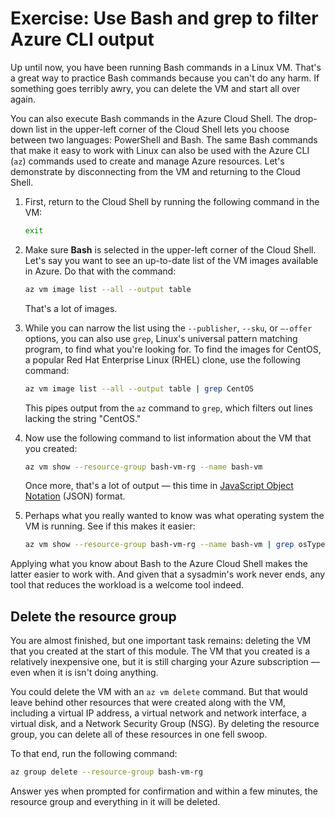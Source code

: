 # Exercise: Use Bash and grep to filter Azure CLI output

Up until now, you have been running Bash commands in a Linux VM. That's a great way to practice Bash commands because you can't do any harm. If something goes terribly awry, you can delete the VM and start all over again.

You can also execute Bash commands in the Azure Cloud Shell. The drop-down list in the upper-left corner of the Cloud Shell lets you choose between two languages: PowerShell and Bash. The same Bash commands that make it easy to work with Linux can also be used with the Azure CLI (`az`) commands used to create and manage Azure resources. Let's demonstrate by disconnecting from the VM and returning to the Cloud Shell.

1. First, return to the Cloud Shell by running the following command in the VM: 

	```bash
	exit
	```

1. Make sure **Bash** is selected in the upper-left corner of the Cloud Shell. Let's say you want to see an up-to-date list of the VM images available in Azure. Do that with the command: 

	```bash
	az vm image list --all --output table
	```

	That's a lot of images.

1. While you can narrow the list using the `--publisher`, `--sku`, or `–-offer` options, you can also use `grep`, Linux's universal pattern matching program, to find what you're looking for. To find the images for CentOS, a popular Red Hat Enterprise Linux (RHEL) clone, use the following command:

	```bash
	az vm image list --all --output table | grep CentOS
	```

	This pipes output from the `az` command to `grep`, which filters out lines lacking the string "CentOS."

1. Now use the following command to list information about the VM that you created:

	```bash
	az vm show --resource-group bash-vm-rg --name bash-vm
	```

	Once more, that's a lot of output — this time in [JavaScript Object Notation](https://en.wikipedia.org/wiki/JSON) (JSON) format.

1. Perhaps what you really wanted to know was what operating system the VM is running. See if this makes it easier: 

	```bash
	az vm show --resource-group bash-vm-rg --name bash-vm | grep osType
	```

Applying what you know about Bash to the Azure Cloud Shell makes the latter easier to work with. And given that a sysadmin's work never ends, any tool that reduces the workload is a welcome tool indeed.

## Delete the resource group

You are almost finished, but one important task remains: deleting the VM that you created at the start of this module. The VM that you created is a relatively inexpensive one, but it is still charging your Azure subscription — even when it is isn't doing anything.

You could delete the VM with an `az vm delete` command. But that would leave behind other resources that were created along with the VM, including a virtual IP address, a virtual network and network interface, a virtual disk, and a Network Security Group (NSG). By deleting the resource group, you can delete all of these resources in one fell swoop.

To that end, run the following command:

```bash
az group delete --resource-group bash-vm-rg
```

Answer yes when prompted for confirmation and within a few minutes, the resource group and everything in it will be deleted.